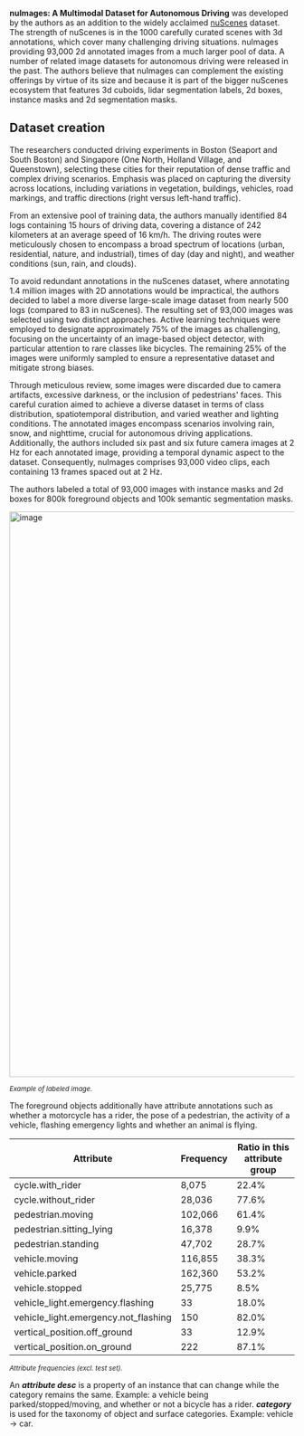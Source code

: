 **nuImages: A Multimodal Dataset for Autonomous Driving** was developed by the authors as an addition to the widely acclaimed [nuScenes](https://www.nuscenes.org/nuscenes) dataset. The strength of nuScenes is in the 1000 carefully curated scenes with 3d annotations, which cover many challenging driving situations. nuImages providing 93,000 2d annotated images from a much larger pool of data. A number of related image datasets for autonomous driving were released in the past. The authors believe that nuImages can complement the existing offerings by virtue of its size and because it is part of the bigger nuScenes ecosystem that features 3d cuboids, lidar segmentation labels, 2d boxes, instance masks and 2d segmentation masks.

## Dataset creation

The researchers conducted driving experiments in Boston (Seaport and South Boston) and Singapore (One North, Holland Village, and Queenstown), selecting these cities for their reputation of dense traffic and complex driving scenarios. Emphasis was placed on capturing the diversity across locations, including variations in vegetation, buildings, vehicles, road markings, and traffic directions (right versus left-hand traffic).

From an extensive pool of training data, the authors manually identified 84 logs containing 15 hours of driving data, covering a distance of 242 kilometers at an average speed of 16 km/h. The driving routes were meticulously chosen to encompass a broad spectrum of locations (urban, residential, nature, and industrial), times of day (day and night), and weather conditions (sun, rain, and clouds).

To avoid redundant annotations in the nuScenes dataset, where annotating 1.4 million images with 2D annotations would be impractical, the authors decided to label a more diverse large-scale image dataset from nearly 500 logs (compared to 83 in nuScenes). The resulting set of 93,000 images was selected using two distinct approaches. Active learning techniques were employed to designate approximately 75% of the images as challenging, focusing on the uncertainty of an image-based object detector, with particular attention to rare classes like bicycles. The remaining 25% of the images were uniformly sampled to ensure a representative dataset and mitigate strong biases.

Through meticulous review, some images were discarded due to camera artifacts, excessive darkness, or the inclusion of pedestrians' faces. This careful curation aimed to achieve a diverse dataset in terms of class distribution, spatiotemporal distribution, and varied weather and lighting conditions. The annotated images encompass scenarios involving rain, snow, and nighttime, crucial for autonomous driving applications. Additionally, the authors included six past and six future camera images at 2 Hz for each annotated image, providing a temporal dynamic aspect to the dataset. Consequently, nuImages comprises 93,000 video clips, each containing 13 frames spaced out at 2 Hz.

The authors labeled a total of 93,000 images with instance masks and 2d boxes for 800k foreground objects and 100k semantic segmentation masks.

<img src="https://github.com/dataset-ninja/nu-images/assets/120389559/11becab1-54c5-4c15-b647-229ffe29b9c5" alt="image" width="1000">

<span style="font-size: smaller; font-style: italic;">Example of labeled image.</span>

The foreground objects additionally have attribute annotations such as whether a motorcycle has a rider, the pose of a pedestrian, the activity of a vehicle, flashing emergency lights and whether an animal is flying.

| Attribute                                | Frequency | Ratio in this attribute group |
|------------------------------------------|-----------|--------------------------------|
| cycle.with_rider                         | 8,075     | 22.4%                          |
| cycle.without_rider                      | 28,036    | 77.6%                          |
| pedestrian.moving                        | 102,066   | 61.4%                          |
| pedestrian.sitting_lying                  | 16,378    | 9.9%                           |
| pedestrian.standing                       | 47,702    | 28.7%                          |
| vehicle.moving                            | 116,855   | 38.3%                          |
| vehicle.parked                            | 162,360   | 53.2%                          |
| vehicle.stopped                           | 25,775    | 8.5%                           |
| vehicle_light.emergency.flashing          | 33        | 18.0%                          |
| vehicle_light.emergency.not_flashing      | 150       | 82.0%                          |
| vertical_position.off_ground              | 33        | 12.9%                          |
| vertical_position.on_ground               | 222       | 87.1%                          |

<span style="font-size: smaller; font-style: italic;">Attribute frequencies (excl. test set).</span>

An ***attribute desc*** is a property of an instance that can change while the category remains the same. Example: a vehicle being parked/stopped/moving, and whether or not a bicycle has a rider. ***category*** is used for the taxonomy of object and surface categories. Example: vehicle -> car.


